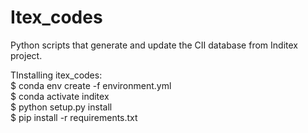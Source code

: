 # Itex_codes

Python scripts that generate and update the CII database from Inditex project.

TInstalling itex_codes:<br>
$ conda env create -f environment.yml<br>
$ conda activate inditex<br>
$ python setup.py install<br>
$ pip install -r requirements.txt<br>
